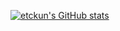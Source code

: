 [![etckun's GitHub stats](https://github-readme-stats.vercel.app/api?username=etckun&count_private=true&show_icons=true&theme=cobalt)](https://github.com/anuraghazra/github-readme-stats)
